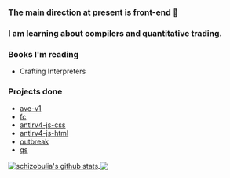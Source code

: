 
### The main direction at present is front-end 👋

### I am learning about compilers and quantitative trading.

### Books I'm reading
- Crafting Interpreters

### Projects done
- [ave-v1](https://github.com/schizobulia/ave-v1)
- [fc](https://github.com/schizobulia/fc)
- [antlrv4-js-css](https://github.com/schizobulia/antlrv4-js-css)
- [antlrv4-js-html](https://github.com/schizobulia/antlrv4-js-html)
- [outbreak](https://github.com/schizobulia/outbreak)
- [qs](https://github.com/schizobulia/qs)

<a href="https://github.com/schizobulia">
  <img align="center" src="https://github-readme-stats.vercel.app/api?username=schizobulia&show_icons=true&theme=radical" alt="schizobulia's github stats" />
</a>
<a href="https://github.com/schizobulia">
  <img align="center" src="https://github-readme-stats.vercel.app/api/top-langs/?username=schizobulia&layout=compact&theme=radical" />
</a>
